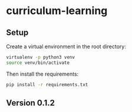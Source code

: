 # curriculum-learning
## Setup

Create a virtual environment in the root directory:
```bash
virtualenv -p python3 venv
source venv/bin/activate
```
Then install the requirements:
```bash
pip install -r requirements.txt
```

## Version 0.1.2